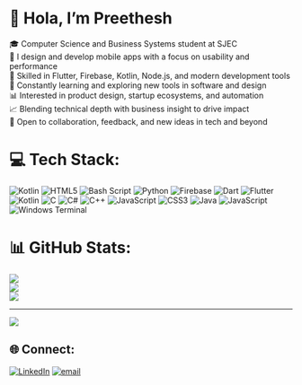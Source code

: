 # 👋 Hola, I’m Preethesh

🎓 Computer Science and Business Systems student at SJEC  
📱 I design and develop mobile apps with a focus on usability and performance  
🧠 Skilled in Flutter, Firebase, Kotlin, Node.js, and modern development tools  
🌱 Constantly learning and exploring new tools in software and design  
📊 Interested in product design, startup ecosystems, and automation  
📈 Blending technical depth with business insight to drive impact  
🤝 Open to collaboration, feedback, and new ideas in tech and beyond  


# 💻 Tech Stack:
![Kotlin](https://img.shields.io/badge/kotlin-%237F52FF.svg?style=for-the-badge&logo=kotlin&logoColor=white) ![HTML5](https://img.shields.io/badge/html5-%23E34F26.svg?style=for-the-badge&logo=html5&logoColor=white) ![Bash Script](https://img.shields.io/badge/bash_script-%23121011.svg?style=for-the-badge&logo=gnu-bash&logoColor=white) ![Python](https://img.shields.io/badge/python-3670A0?style=for-the-badge&logo=python&logoColor=ffdd54) ![Firebase](https://img.shields.io/badge/firebase-%23039BE5.svg?style=for-the-badge&logo=firebase) ![Dart](https://img.shields.io/badge/dart-%230175C2.svg?style=for-the-badge&logo=dart&logoColor=white) ![Flutter](https://img.shields.io/badge/Flutter-%2302569B.svg?style=for-the-badge&logo=Flutter&logoColor=white) ![Kotlin](https://img.shields.io/badge/kotlin-%237F52FF.svg?style=for-the-badge&logo=kotlin&logoColor=white) ![C](https://img.shields.io/badge/c-%2300599C.svg?style=for-the-badge&logo=c&logoColor=white) ![C#](https://img.shields.io/badge/c%23-%23239120.svg?style=for-the-badge&logo=csharp&logoColor=white) ![C++](https://img.shields.io/badge/c++-%2300599C.svg?style=for-the-badge&logo=c%2B%2B&logoColor=white) ![JavaScript](https://img.shields.io/badge/javascript-%23323330.svg?style=for-the-badge&logo=javascript&logoColor=%23F7DF1E) ![CSS3](https://img.shields.io/badge/css3-%231572B6.svg?style=for-the-badge&logo=css3&logoColor=white) ![Java](https://img.shields.io/badge/java-%23ED8B00.svg?style=for-the-badge&logo=openjdk&logoColor=white) ![JavaScript](https://img.shields.io/badge/javascript-%23323330.svg?style=for-the-badge&logo=javascript&logoColor=%23F7DF1E) ![Windows Terminal](https://img.shields.io/badge/Windows%20Terminal-%234D4D4D.svg?style=for-the-badge&logo=windows-terminal&logoColor=white)
# 📊 GitHub Stats:
![](https://github-readme-stats.vercel.app/api?username=Preethesh16&theme=outrun&hide_border=false&include_all_commits=false&count_private=false)<br/>
![](https://nirzak-streak-stats.vercel.app/?user=Preethesh16&theme=outrun&hide_border=false)<br/>
![](https://github-readme-stats.vercel.app/api/top-langs/?username=Preethesh16&theme=outrun&hide_border=false&include_all_commits=false&count_private=false&layout=compact)

---
[![](https://visitcount.itsvg.in/api?id=Preethesh16&icon=0&color=8)](https://visitcount.itsvg.in)

## 🌐 Connect:
[![LinkedIn](https://img.shields.io/badge/LinkedIn-%230077B5.svg?logo=linkedin&logoColor=white)](https://linkedin.com/in/preetheshcarvalho) [![email](https://img.shields.io/badge/Email-D14836?logo=gmail&logoColor=white)](mailto:preetheshcarvalho57@gmail.com) 
<!-- Proudly created with GPRM ( https://gprm.itsvg.in ) -->
